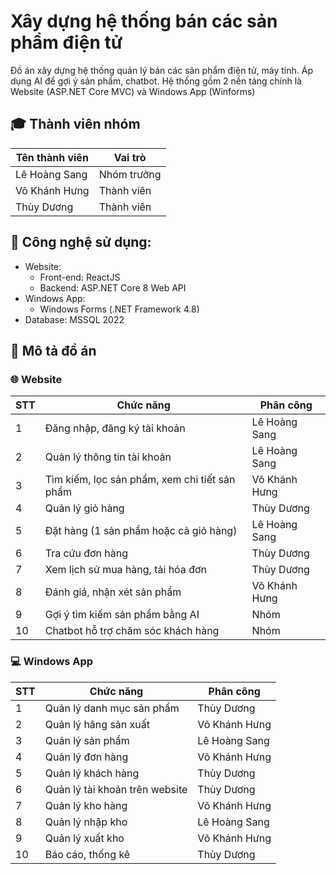 # Xây dựng hệ thống bán các sản phẩm điện tử
Đồ án xây dựng hệ thống quản lý bán các sản phẩm điện tử, máy tính. Áp dụng AI để gợi ý sản phẩm, chatbot. Hệ thống gồm 2 nền tảng chính là Website (ASP.NET Core MVC) và Windows App (Winforms)

## :mortar_board: Thành viên nhóm
|Tên thành viên| Vai trò |
|--|--|
| Lê Hoàng Sang | Nhóm trưởng |
| Võ Khánh Hưng | Thành viên |
| Thùy Dương | Thành viên |

## :stars: Công nghệ sử dụng:
 - Website:
	 - Front-end: ReactJS
	 - Backend: ASP.NET Core 8 Web API
- Windows App:
	- Windows Forms (.NET Framework 4.8)
- Database: MSSQL 2022

## :page_with_curl: Mô tả đồ án
### :globe_with_meridians: Website
| STT | Chức năng |  Phân công |
| -- | -- | -- |
| 1 | Đăng nhập, đăng ký tài khoản | Lê Hoàng Sang |
| 2 | Quản lý thông tin tài khoản | Lê Hoàng Sang |
| 3 | Tìm kiếm, lọc sản phẩm, xem chi tiết sản phẩm | Võ Khánh Hưng |
| 4 | Quản lý giỏ hàng | Thùy Dương  |
| 5 | Đặt hàng (1 sản phẩm hoặc cả giỏ hàng) | Lê Hoàng Sang |
| 6 | Tra cứu đơn hàng | Thùy Dương  |
| 7 | Xem lịch sử mua hàng, tải hóa đơn | Thùy Dương  |
| 8 | Đánh giá, nhận xét sản phẩm | Võ Khánh Hưng |
| 9 | Gợi ý tìm kiếm sản phẩm bằng AI | Nhóm |
| 10 | Chatbot hỗ trợ chăm sóc khách hàng | Nhóm |

### :computer: Windows App
| STT | Chức năng |  Phân công |
| -- | -- | -- |
| 1 | Quản lý danh mục sản phẩm | Thùy Dương  |
| 2 | Quản lý hãng sản xuất | Võ Khánh Hưng |
| 3 | Quản lý sản phẩm | Lê Hoàng Sang |
| 4 | Quản lý đơn hàng | Võ Khánh Hưng |
| 5 | Quản lý khách hàng | Thùy Dương  |
| 6 | Quản lý tài khoản trên website | Thùy Dương  |
| 7 | Quản lý kho hàng | Võ Khánh Hưng |
| 8 | Quản lý nhập kho | Lê Hoàng Sang |
| 9 | Quản lý xuất kho | Võ Khánh Hưng |
| 10 | Báo cáo, thống kê | Thùy Dương  |
